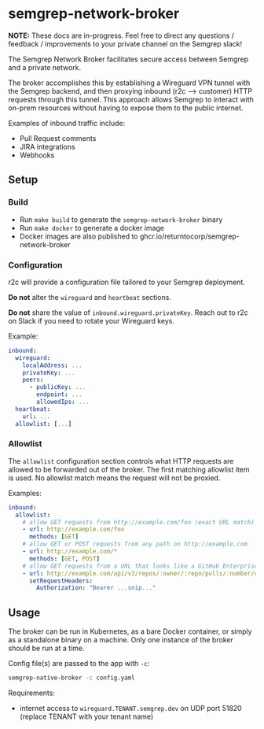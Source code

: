 # semgrep-network-broker

**NOTE:** These docs are in-progress. Feel free to direct any questions / feedback / improvements to your private channel on the Semgrep slack!

The Semgrep Network Broker facilitates secure access between Semgrep and a private network.

The broker accomplishes this by establishing a Wireguard VPN tunnel with the Semgrep backend, and then proxying inbound (r2c --> customer) HTTP requests through this tunnel. This approach allows Semgrep to interact with on-prem resources without having to expose them to the public internet.

Examples of inbound traffic include:

- Pull Request comments
- JIRA integrations
- Webhooks

## Setup

### Build

- Run `make build` to generate the `semgrep-network-broker` binary
- Run `make docker` to generate a docker image
- Docker images are also published to ghcr.io/returntocorp/semgrep-network-broker

### Configuration

r2c will provide a configuration file tailored to your Semgrep deployment.

**Do not** alter the `wireguard` and `heartbeat` sections.

**Do not** share the value of `inbound.wireguard.privateKey`. Reach out to r2c on Slack if you need to rotate your Wireguard keys.

Example:
```yaml
inbound:
  wireguard:
    localAddress: ...
    privateKey: ...
    peers:
      - publicKey: ...
        endpoint: ...
        allowedIps: ...
  heartbeat:
    url: ...
  allowlist: [...]
```

### Allowlist

The `allowlist` configuration section controls what HTTP requests are allowed to be forwarded out of the broker. The first matching allowlist item is used. No allowlist match means the request will not be proxied.

Examples:
```yaml
inbound:
  allowlist:
    # allow GET requests from http://example.com/foo (exact URL match)
    - url: http://example.com/foo
      methods: [GET]
    # allow GET or POST requests from any path on http://example.com
    - url: http://example.com/*
      methods: [GET, POST]
    # allow GET requests from a URL that looks like a GitHub Enterprise review comments URL, and add a bearer token to the request
    - url: http://example.com/api/v3/repos/:owner/:repo/pulls/:number/comments
      setRequestHeaders:
        Authorization: "Bearer ...snip..."

```

## Usage

The broker can be run in Kubernetes, as a bare Docker container, or simply as a standalone binary on a machine. Only one instance of the broker should be run at a time.

Config file(s) are passed to the app with `-c`:

```bash
semgrep-native-broker -c config.yaml
```

Requirements:
- internet access to `wireguard.TENANT.semgrep.dev` on UDP port 51820 (replace TENANT with your tenant name)
